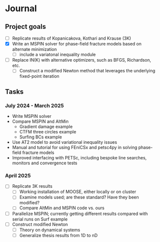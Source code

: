 # Journal

## Project goals

- [ ] Replicate results of Kopanicakova, Kothari and Krause (3K)
- [x] Write an MSPIN solver for phase-field fracture models based on alternate minimization
  - [ ] include a variatonal inequality module
- [ ] Replace IN(K) with alternative optimizers, such as BFGS, Richardson, etc.
  - [ ] Construct a modified Newton method that leverages the underlying fixed-point iteration

## Tasks

###  July 2024 - March 2025

- Write MSPIN solver
- Compare MSPIN and AltMin
  - Gradient damage example
  - CTFM three circles example
  - Surfing BCs example
- Use AT2 model to avoid variational inequality issues
- Manual and tutorial for using FEniCSx and petsc4py in solving phase-field fracture models
- Improved interfacing with PETSc, including bespoke line searches, monitors and convergence tests

### April 2025

- [ ] Replicate 3K results
  - [ ] Working installation of MOOSE, either locally or on cluster
  - [ ] Examine models used; are these standard? Have they been modified?
  - [ ] Compare AltMin and MSPIN code vs. ours
- [ ] Parallelize MSPIN; currently getting different results compared with serial runs on Surf example
- [ ] Construct modified Newton
  - [ ] Theory on dynamical systems
  - [ ] Generalize thesis results from 1D to nD